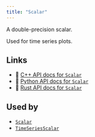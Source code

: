 ```yaml
---
title: "Scalar"
---
```


A double-precision scalar.

Used for time series plots.


## Links
 * 🌊 [C++ API docs for `Scalar`](https://ref.rerun.io/docs/cpp/stable/structrerun_1_1components_1_1Scalar.html)
 * 🐍 [Python API docs for `Scalar`](https://ref.rerun.io/docs/python/stable/common/components#rerun.components.Scalar)
 * 🦀 [Rust API docs for `Scalar`](https://docs.rs/rerun/latest/rerun/components/struct.Scalar.html)


## Used by

* [`Scalar`](../archetypes/scalar.md?speculative-link)
* [`TimeSeriesScalar`](../archetypes/time_series_scalar.md)
